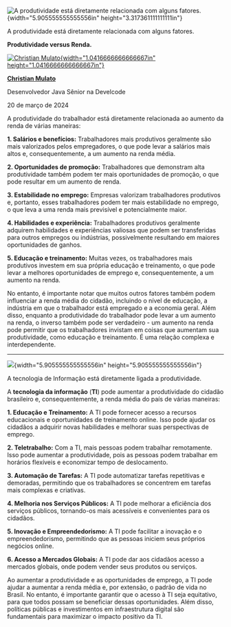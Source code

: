 ![A produtividade está diretamente relacionada com alguns fatores.](c:\dev\personal_articles\md\media/media/image1.png){width="5.905555555555556in" height="3.317361111111111in"}

A produtividade está diretamente relacionada com alguns fatores.

**Produtividade versus Renda.**

[![Christian Mulato](c:\dev\personal_articles\md\media/media/image2.jpeg){width="1.0416666666666667in" height="1.0416666666666667in"}](https://www.linkedin.com/in/chmulato/)

[**Christian Mulato**](https://www.linkedin.com/in/chmulato/)

Desenvolvedor Java Sênior na Develcode

20 de março de 2024

A produtividade do trabalhador está diretamente relacionada ao aumento da renda de várias maneiras:

**1. Salários e benefícios:** Trabalhadores mais produtivos geralmente são mais valorizados pelos empregadores, o que pode levar a salários mais altos e, consequentemente, a um aumento na renda média.

**2. Oportunidades de promoção:** Trabalhadores que demonstram alta produtividade também podem ter mais oportunidades de promoção, o que pode resultar em um aumento de renda.

**3. Estabilidade no emprego:** Empresas valorizam trabalhadores produtivos e, portanto, esses trabalhadores podem ter mais estabilidade no emprego, o que leva a uma renda mais previsível e potencialmente maior.

**4. Habilidades e experiência:** Trabalhadores produtivos geralmente adquirem habilidades e experiências valiosas que podem ser transferidas para outros empregos ou indústrias, possivelmente resultando em maiores oportunidades de ganhos.

**5. Educação e treinamento:** Muitas vezes, os trabalhadores mais produtivos investem em sua própria educação e treinamento, o que pode levar a melhores oportunidades de emprego e, consequentemente, a um aumento na renda.

No entanto, é importante notar que muitos outros fatores também podem influenciar a renda média do cidadão, incluindo o nível de educação, a indústria em que o trabalhador está empregado e a economia geral. Além disso, enquanto a produtividade do trabalhador pode levar a um aumento na renda, o inverso também pode ser verdadeiro - um aumento na renda pode permitir que os trabalhadores invistam em coisas que aumentam sua produtividade, como educação e treinamento. É uma relação complexa e interdependente.

------------------------------------------------------------------------

![](c:\dev\personal_articles\md\media/media/image3.jpeg){width="5.905555555555556in" height="5.905555555555556in"}

A tecnologia de Informação está diretamente ligada a produtividade.

A **tecnologia da informação** (**TI**) pode aumentar a produtividade do cidadão brasileiro e, consequentemente, a renda média do país de várias maneiras:

**1. Educação e Treinamento:** A TI pode fornecer acesso a recursos educacionais e oportunidades de treinamento online. Isso pode ajudar os cidadãos a adquirir novas habilidades e melhorar suas perspectivas de emprego.

**2. Teletrabalho:** Com a TI, mais pessoas podem trabalhar remotamente. Isso pode aumentar a produtividade, pois as pessoas podem trabalhar em horários flexíveis e economizar tempo de deslocamento.

**3. Automação de Tarefas:** A TI pode automatizar tarefas repetitivas e demoradas, permitindo que os trabalhadores se concentrem em tarefas mais complexas e criativas.

**4. Melhoria nos Serviços Públicos:** A TI pode melhorar a eficiência dos serviços públicos, tornando-os mais acessíveis e convenientes para os cidadãos.

**5. Inovação e Empreendedorismo:** A TI pode facilitar a inovação e o empreendedorismo, permitindo que as pessoas iniciem seus próprios negócios online.

**6. Acesso a Mercados Globais:** A TI pode dar aos cidadãos acesso a mercados globais, onde podem vender seus produtos ou serviços.

Ao aumentar a produtividade e as oportunidades de emprego, a TI pode ajudar a aumentar a renda média e, por extensão, o padrão de vida no Brasil. No entanto, é importante garantir que o acesso à TI seja equitativo, para que todos possam se beneficiar dessas oportunidades. Além disso, políticas públicas e investimentos em infraestrutura digital são fundamentais para maximizar o impacto positivo da TI.
